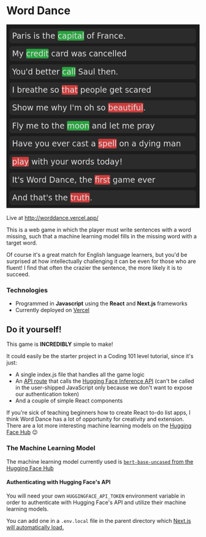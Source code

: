 # Word Dance

![Screenshot of the result from a game of Word Dance](/worddance.png)

Live at http://worddance.vercel.app/

This is a web game in which the player must write sentences with a word missing, such that a machine learning model fills in the missing word with a target word.

Of course it's a great match for English language learners, but you'd be surprised at how intellectually challenging it can be even for those who are fluent! I find that often the crazier the sentence, the more likely it is to succeed.

### Technologies

-   Programmed in **Javascript** using the **React** and **Next.js** frameworks
-   Currently deployed on [Vercel](https://vercel.com/)

## Do it yourself!

This game is **INCREDIBLY** simple to make!

It could easily be the starter project in a Coding 101 level tutorial, since it's just:

-   A single index.js file that handles all the game logic
-   An [API route](https://nextjs.org/docs/api-routes/introduction) that calls the [Hugging Face Inference API](https://huggingface.co/inference-api) (can't be called in the user-shipped JavaScript only because we don't want to expose our authentication token)
-   And a couple of simple React components

If you're sick of teaching beginners how to create React to-do list apps, I think Word Dance has a lot of opportunity for creativity and extension. There are a lot more interesting machine learning models on the [Hugging Face Hub](https://huggingface.co/models) 😉

### The Machine Learning Model

The machine learning model currently used is [`bert-base-uncased` from the Hugging Face Hub](https://huggingface.co/bert-base-uncased)

#### Authenticating with Hugging Face's API

You will need your own `HUGGINGFACE_API_TOKEN` environment variable in order to authenticate with Hugging Face's API and utilize their machine learning models.

You can add one in a `.env.local` file in the parent directory which [Next.js will automatically load.](https://nextjs.org/docs/basic-features/environment-variables)
